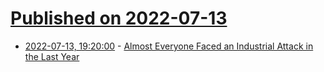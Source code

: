 # [Published on 2022-07-13](index.md)

* [2022-07-13, 19:20:00](https://it.slashdot.org/story/22/07/13/1823230/almost-everyone-faced-an-industrial-attack-in-the-last-year?utm_source=rss1.0mainlinkanon&utm_medium=feed) - [Almost Everyone Faced an Industrial Attack in the Last Year](https://it.slashdot.org/story/22/07/13/1823230/almost-everyone-faced-an-industrial-attack-in-the-last-year?utm_source=rss1.0mainlinkanon&utm_medium=feed)

